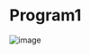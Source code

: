 # Program1

![image](https://github.com/dullatif/Program1/assets/99376650/1f68cf0f-3057-4c54-a7f7-478a6b00e226)
